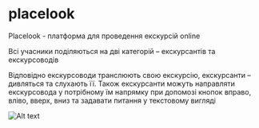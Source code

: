 # placelook

Placelook - платформа для проведення екскурсій online

Всі учасники поділяються на дві категорій – екскурсантів та екскурсоводів

Відповідно екскурсоводи транслюють свою екскурсію, екскурсанти – дивляться та слухають її. Також екскурсанти можуть направляти екскурсовода у потрібному їм напрямку при допомозі кнопок вправо, вліво, вверх, вниз та задавати питання у текстовому вигляді

![Alt text](screens/login.png)


